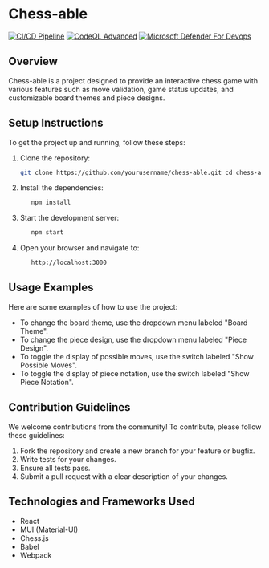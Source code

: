 # Chess-able
[![CI/CD Pipeline](https://github.com/Homemade-Cookies/Chess-able/actions/workflows/ci-cd.yml/badge.svg)](https://github.com/Homemade-Cookies/Chess-able/actions/workflows/ci-cd.yml)
[![CodeQL Advanced](https://github.com/Homemade-Cookies/Chess-able/actions/workflows/codeql.yml/badge.svg)](https://github.com/Homemade-Cookies/Chess-able/actions/workflows/codeql.yml)
[![Microsoft Defender For Devops](https://github.com/Homemade-Cookies/Chess-able/actions/workflows/defender-for-devops.yml/badge.svg)](https://github.com/Homemade-Cookies/Chess-able/actions/workflows/defender-for-devops.yml)

## Overview

Chess-able is a project designed to provide an interactive chess game with various features such as move validation, game status updates, and customizable board themes and piece designs.

## Setup Instructions

To get the project up and running, follow these steps:
1. Clone the repository:
   ```sh
   git clone https://github.com/yourusername/chess-able.git cd chess-able
   ``` 
2. Install the dependencies:
   ```sh
      npm install
   ```
3. Start the development server:
   ```sh
      npm start
   ```
4. Open your browser and navigate to:
   ```sh
      http://localhost:3000
   ```

## Usage Examples

Here are some examples of how to use the project:

- To change the board theme, use the dropdown menu labeled "Board Theme".
- To change the piece design, use the dropdown menu labeled "Piece Design".
- To toggle the display of possible moves, use the switch labeled "Show Possible Moves".
- To toggle the display of piece notation, use the switch labeled "Show Piece Notation".

## Contribution Guidelines

We welcome contributions from the community! To contribute, please follow these guidelines:

1. Fork the repository and create a new branch for your feature or bugfix.
2. Write tests for your changes.
3. Ensure all tests pass.
4. Submit a pull request with a clear description of your changes.

## Technologies and Frameworks Used

- React
- MUI (Material-UI)
- Chess.js
- Babel
- Webpack
